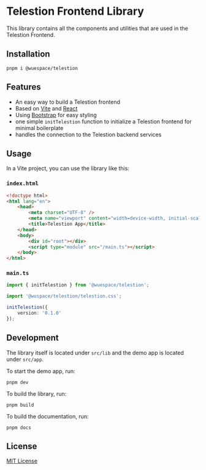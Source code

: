 # Telestion Frontend Library

This library contains all the components and utilities that are used in the Telestion Frontend.

## Installation

```shell
pnpm i @wuespace/telestion
```

## Features

- An easy way to build a Telestion frontend
- Based on [Vite](https://vitejs.dev/) and [React](https://reactjs.org/)
- Using [Bootstrap](https://getbootstrap.com/) for easy styling
- one simple `initTelestion` function to initialize a Telestion frontend for minimal boilerplate
- handles the connection to the Telestion backend services

## Usage

In a Vite project, you can use the library like this:

### `index.html`

```html
<!doctype html>
<html lang="en">
	<head>
		<meta charset="UTF-8" />
		<meta name="viewport" content="width=device-width, initial-scale=1.0" />
		<title>Telestion App</title>
	</head>
	<body>
		<div id="root"></div>
		<script type="module" src="/main.ts"></script>
	</body>
</html>
```

### `main.ts`

```typescript
import { initTelestion } from '@wuespace/telestion';

import '@wuspace/telestion/telestion.css';

initTelestion({
	version: '0.1.0'
});
```

## Development

The library itself is located under `src/lib` and the demo app is located under `src/app`.

To start the demo app, run:

```shell
pnpm dev
```

To build the library, run:

```shell
pnpm build
```

To build the documentation, run:

```shell
pnpm docs
```

## License

[MIT License](./LICENSE)
